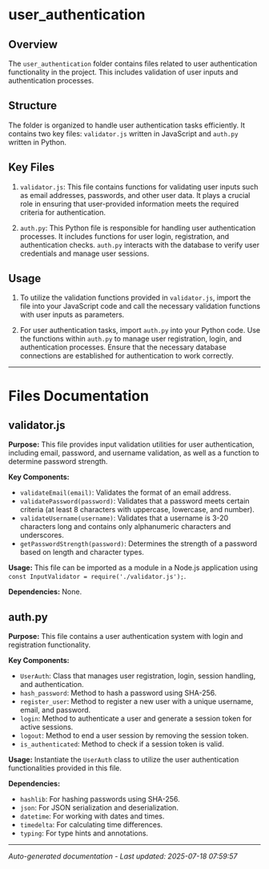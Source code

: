 # user_authentication

## Overview
The `user_authentication` folder contains files related to user authentication functionality in the project. This includes validation of user inputs and authentication processes.

## Structure
The folder is organized to handle user authentication tasks efficiently. It contains two key files: `validator.js` written in JavaScript and `auth.py` written in Python.

## Key Files
1. `validator.js`: This file contains functions for validating user inputs such as email addresses, passwords, and other user data. It plays a crucial role in ensuring that user-provided information meets the required criteria for authentication.
   
2. `auth.py`: This Python file is responsible for handling user authentication processes. It includes functions for user login, registration, and authentication checks. `auth.py` interacts with the database to verify user credentials and manage user sessions.

## Usage
1. To utilize the validation functions provided in `validator.js`, import the file into your JavaScript code and call the necessary validation functions with user inputs as parameters.
   
2. For user authentication tasks, import `auth.py` into your Python code. Use the functions within `auth.py` to manage user registration, login, and authentication processes. Ensure that the necessary database connections are established for authentication to work correctly.

---

# Files Documentation

## validator.js

**Purpose:** This file provides input validation utilities for user authentication, including email, password, and username validation, as well as a function to determine password strength.

**Key Components:**
- `validateEmail(email)`: Validates the format of an email address.
- `validatePassword(password)`: Validates that a password meets certain criteria (at least 8 characters with uppercase, lowercase, and number).
- `validateUsername(username)`: Validates that a username is 3-20 characters long and contains only alphanumeric characters and underscores.
- `getPasswordStrength(password)`: Determines the strength of a password based on length and character types.

**Usage:** This file can be imported as a module in a Node.js application using `const InputValidator = require('./validator.js');`.

**Dependencies:** None.

## auth.py

**Purpose:** This file contains a user authentication system with login and registration functionality.

**Key Components:**
- `UserAuth`: Class that manages user registration, login, session handling, and authentication.
- `hash_password`: Method to hash a password using SHA-256.
- `register_user`: Method to register a new user with a unique username, email, and password.
- `login`: Method to authenticate a user and generate a session token for active sessions.
- `logout`: Method to end a user session by removing the session token.
- `is_authenticated`: Method to check if a session token is valid.

**Usage:** Instantiate the `UserAuth` class to utilize the user authentication functionalities provided in this file.

**Dependencies:**
- `hashlib`: For hashing passwords using SHA-256.
- `json`: For JSON serialization and deserialization.
- `datetime`: For working with dates and times.
- `timedelta`: For calculating time differences.
- `typing`: For type hints and annotations.

---
*Auto-generated documentation - Last updated: 2025-07-18 07:59:57*

